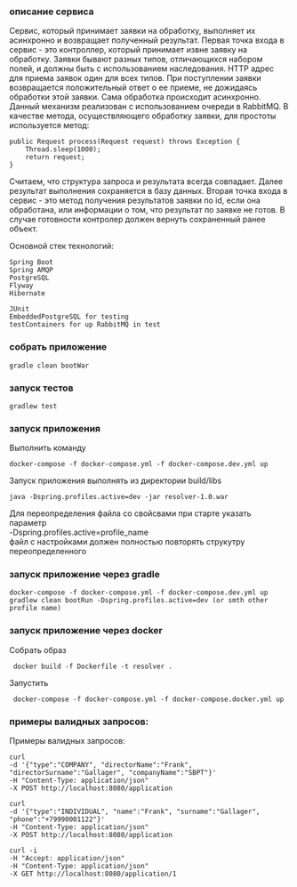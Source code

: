 ### описание сервиса
Cервис, который принимает заявки на обработку, выполняет их асинхронно и возвращает полученный результат.
Первая точка входа в сервис - это контроллер, который принимает извне заявку на обработку.
Заявки бывают разных типов, отличающихся набором полей, и должны быть с использованием наследования.
HTTP адрес для приема заявок один для всех типов.
При поступлении заявки возвращается положительный ответ о ее приеме, не дожидаясь обработки этой заявки.
Сама обработка происходит асинхронно.
Данный механизм реализован с использованием очереди в RabbitMQ.
В качестве метода, осуществляющего обработку заявки, для простоты используется метод:

    public Request process(Request request) throws Exception { 
        Thread.sleep(1000);
        return request;
    }

Считаем, что структура запроса и результата всегда совпадает.
Далее результат выполнения сохраняется в базу данных.
Вторая точка входа в сервис - это метод получения результатов заявки по id, если она обработана, или информации о том, что результат по заявке не готов.
В случае готовности контролер должен вернуть сохраненный ранее объект.

Основной стек технологий:
    
    Spring Boot
    Spring AMQP
    PostgreSQL
    Flyway
    Hibernate
    
    JUnit
    EmbeddedPostgreSQL for testing
    testContainers for up RabbitMQ in test

### собрать приложение 

    gradle clean bootWar
  
### запуск тестов     
    
    gradlew test

### запуск приложения
Выполнить команду

    docker-compose -f docker-compose.yml -f docker-compose.dev.yml up

Запуск приложения выполнять из директории build/libs

    java -Dspring.profiles.active=dev -jar resolver-1.0.war

Для переопределения файла со свойсвами при старте указать параметр 
<br> -Dspring.profiles.active=profile_name<br>
файл с настройками должен полностью повторять струкутру переопределенного
   
### запуск приложение через gradle     

    docker-compose -f docker-compose.yml -f docker-compose.dev.yml up
    gradlew clean bootRun -Dspring.profiles.active=dev (or smth other profile name)

### запуск приложение через docker
Собрать образ
    
     docker build -f Dockerfile -t resolver .
     
Запустить
     
     docker-compose -f docker-compose.yml -f docker-compose.docker.yml up
        
### примеры валидных запросов:
Примеры валидных запросов:

    curl
    -d '{"type":"COMPANY", "directorName":"Frank", "directorSurname":"Gallager", "companyName":"SBPT"}'
    -H "Content-Type: application/json"
    -X POST http://localhost:8080/application

    curl
    -d '{"type":"INDIVIDUAL", "name":"Frank", "surname":"Gallager", "phone":"+79990001122"}'
    -H "Content-Type: application/json"
    -X POST http://localhost:8080/application
    
    curl -i
    -H "Accept: application/json"
    -H "Content-Type: application/json"
    -X GET http://localhost:8080/application/1
 
